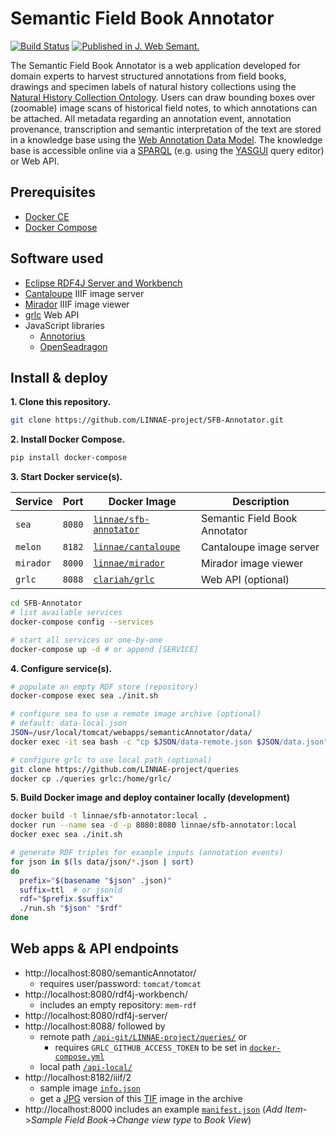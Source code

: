 # Semantic Field Book Annotator

[![Build Status](https://travis-ci.org/LINNAE-project/SFB-Annotator.svg?branch=master)](https://travis-ci.org/LINNAE-project/SFB-Annotator)
[![Published in J. Web Semant.](https://img.shields.io/badge/published%20in-JWebSemant-blue.svg)](https://doi.org/10.1016/j.websem.2018.06.002)

The Semantic Field Book Annotator is a web application developed for domain experts to harvest structured annotations from field books, drawings and specimen labels of natural history collections using the [Natural History Collection Ontology](https://github.com/lisestork/NHC-Ontology). Users can draw bounding boxes over (zoomable) image scans of historical field notes, to which annotations can be attached. All metadata regarding an annotation event, annotation provenance, transcription and semantic interpretation of the text are stored in a knowledge base using the [Web Annotation Data Model](https://www.w3.org/TR/annotation-model/). The knowledge base is accessible online via a [SPARQL](http://makingsense.liacs.nl/rdf4j-server/repositories/NC) (e.g. using the [YASGUI](https://yasgui.triply.cc/) query editor) or Web API.

## Prerequisites
- [Docker CE](https://docs.docker.com/install/)
- [Docker Compose](https://docs.docker.com/compose/install/)

## Software used
- [Eclipse RDF4J Server and Workbench](https://rdf4j.org/documentation/tools/server-workbench/)
- [Cantaloupe](https://cantaloupe-project.github.io/) IIIF image server
- [Mirador](https://projectmirador.org/) IIIF image viewer
- [grlc](https://www.research-software.nl/software/grlc) Web API
- JavaScript libraries
  - [Annotorius](https://annotorious.github.io)
  - [OpenSeadragon](https://openseadragon.github.io/)

## Install & deploy

**1. Clone this repository.**

```bash
git clone https://github.com/LINNAE-project/SFB-Annotator.git
```
**2. Install Docker Compose.**

```bash
pip install docker-compose
```

**3. Start Docker service(s).**

| Service | Port | Docker Image | Description |
| ------- | ---- | -------------| ----------- |
| `sea` | `8080` | [`linnae/sfb-annotator`](https://hub.docker.com/r/linnae/sfb-annotator) | Semantic Field Book Annotator |
| `melon` | `8182` | [`linnae/cantaloupe`](https://hub.docker.com/r/linnae/cantaloupe) | Cantaloupe image server |
| `mirador` | `8000` | [`linnae/mirador`](https://hub.docker.com/r/linnae/mirador) | Mirador image viewer |
| `grlc` | `8088` | [`clariah/grlc`](https://hub.docker.com/r/clariah/grlc) | Web API (optional)|

```bash
cd SFB-Annotator
# list available services
docker-compose config --services

# start all services or one-by-one
docker-compose up -d # or append [SERVICE]
```

**4. Configure service(s).**

```bash
# populate an empty RDF store (repository)
docker-compose exec sea ./init.sh

# configure sea to use a remote image archive (optional)
# default: data-local.json
JSON=/usr/local/tomcat/webapps/semanticAnnotator/data/
docker exec -it sea bash -c "cp $JSON/data-remote.json $JSON/data.json"

# configure grlc to use local path (optional)
git clone https://github.com/LINNAE-project/queries
docker cp ./queries grlc:/home/grlc/
```

**5. Build Docker image and deploy container locally (development)**

```bash
docker build -t linnae/sfb-annotator:local .
docker run --name sea -d -p 8080:8080 linnae/sfb-annotator:local
docker exec sea ./init.sh

# generate RDF triples for example inputs (annotation events)
for json in $(ls data/json/*.json | sort)
do
  prefix="$(basename "$json" .json)"
  suffix=ttl  # or jsonld
  rdf="$prefix.$suffix"
  ./run.sh "$json" "$rdf"
done
```

## Web apps & API endpoints
- http://localhost:8080/semanticAnnotator/
  - requires user/password: `tomcat/tomcat`
- http://localhost:8080/rdf4j-workbench/
  - includes an empty repository: `mem-rdf`
- http://localhost:8080/rdf4j-server/
- http://localhost:8088/ followed by
  - remote path [`/api-git/LINNAE-project/queries/`](http://localhost:8088/api-git/LINNAE-project/queries/) or
    - requires `GRLC_GITHUB_ACCESS_TOKEN` to be set in [`docker-compose.yml`](https://github.com/LINNAE-project/SFB-Annotator/blob/master/docker-compose.yml#L27)
  - local path [`/api-local/`](http://localhost:8088/api-local/)
- http://localhost:8182/iiif/2
  - sample image [`info.json`](http://localhost:8182/iiif/2/900c341c1c10fff7:MMNAT01_PM_NNM001001033_001/info.json)
  - get a [JPG](http://localhost:8182/iiif/2/900c341c1c10fff7:MMNAT01_PM_NNM001001033_001/full/max/0/default.jpg) version of this [TIF](https://trng-repository.surfsara.nl/deposit/900c341c1c10fff7/files/MMNAT01_PM_NNM001001033_001.tif) image in the archive
- http://localhost:8000 includes an example [`manifest.json`](data/manifest.json) (_Add Item_->_Sample Field Book_->_Change view type_ to _Book View_)
